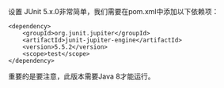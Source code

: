 设置  JUnit 5.x.0非常简单，我们需要在pom.xml中添加以下依赖项：
```
<dependency>
    <groupId>org.junit.jupiter</groupId>
    <artifactId>junit-jupiter-engine</artifactId>
    <version>5.5.2</version>
    <scope>test</scope>
</dependency>
```
重要的是要注意，此版本需要Java 8才能运行。